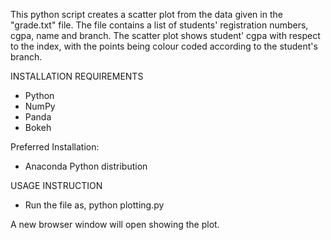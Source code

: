 This python script creates a scatter plot from the data given in the "grade.txt" file.
The file contains a list of students' registration numbers, cgpa, name and branch.
The scatter plot shows student' cgpa with respect to the index, with the points being colour coded according to the student's branch.

INSTALLATION REQUIREMENTS

- Python
- NumPy
- Panda
- Bokeh

Preferred Installation:
- Anaconda Python distribution

USAGE INSTRUCTION

- Run the file as,
	python plotting.py

A new browser window will open showing the plot.